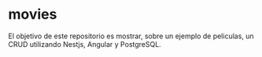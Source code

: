 # movies

El objetivo de este repositorio es mostrar, sobre un ejemplo de peliculas, un CRUD utilizando Nestjs, Angular y PostgreSQL.
